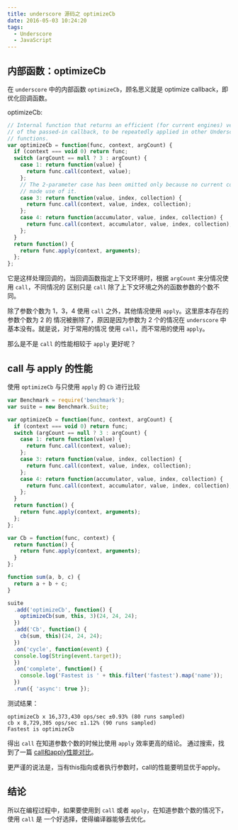 ```yaml
---
title: underscore 源码之 optimizeCb
date: 2016-05-03 10:24:20
tags:
  - Underscore
  - JavaScript
---
```


## 内部函数：optimizeCb
在 `underscore` 中的内部函数 `optimizeCb`，顾名思义就是 optimize callback，即优化回调函数。

optimizeCb:
```js
// Internal function that returns an efficient (for current engines) version
// of the passed-in callback, to be repeatedly applied in other Underscore
// functions.
var optimizeCb = function(func, context, argCount) {
  if (context === void 0) return func;
  switch (argCount == null ? 3 : argCount) {
    case 1: return function(value) {
      return func.call(context, value);
    };
    // The 2-parameter case has been omitted only because no current consumers
    // made use of it.
    case 3: return function(value, index, collection) {
      return func.call(context, value, index, collection);
    };
    case 4: return function(accumulator, value, index, collection) {
      return func.call(context, accumulator, value, index, collection);
    };
  }
  return function() {
    return func.apply(context, arguments);
  };
};
```

它是这样处理回调的，当回调函数指定上下文环境时，根据 `argCount` 来分情况使用 `call`，不同情况的
区别只是 `call` 除了上下文环境之外的函数参数的个数不同。

除了参数个数为 1，3，4 使用 `call` 之外，其他情况使用 `apply`。这里原本存在的参数个数为 2 的
情况被删除了，原因是因为参数为 2 个的情况在 `underscore` 中基本没有。就是说，对于常用的情况
使用 `call`，而不常用的使用 `apply`。

那么是不是 `call` 的性能相较于 `apply` 更好呢？

## call 与 apply 的性能
使用 `optimizeCb` 与只使用 `apply` 的 `Cb` 进行比较

```js
var Benchmark = require('benchmark');
var suite = new Benchmark.Suite;

var optimizeCb = function(func, context, argCount) {
  if (context === void 0) return func;
  switch (argCount == null ? 3 : argCount) {
    case 1: return function(value) {
      return func.call(context, value);
    };
    case 3: return function(value, index, collection) {
      return func.call(context, value, index, collection);
    };
    case 4: return function(accumulator, value, index, collection) {
      return func.call(context, accumulator, value, index, collection);
    };
  }
  return function() {
    return func.apply(context, arguments);
  };
};

var Cb = function(func, context) {
  return function() {
    return func.apply(context, arguments);
  }
};

function sum(a, b, c) {
  return a + b + c;
}

suite
  .add('optimizeCb', function() {
    optimizeCb(sum, this, 3)(24, 24, 24);
  })
  .add('Cb', function() {
    cb(sum, this)(24, 24, 24);
  })
  .on('cycle', function(event) {
  console.log(String(event.target));
  })
  .on('complete', function() {
    console.log('Fastest is ' + this.filter('fastest').map('name'));
  })
  .run({ 'async': true });
```

测试结果：
```
optimizeCb x 16,373,430 ops/sec ±0.93% (80 runs sampled)
cb x 8,729,305 ops/sec ±1.12% (90 runs sampled)
Fastest is optimizeCb
```

得出 `call` 在知道参数个数的时候比使用 `apply` 效率更高的结论。
通过搜索，找到了一篇 [call和apply性能对比](http://blog.csdn.net/zhengyinhui100/article/details/7837127)。

更严谨的说法是，当有this指向或者执行参数时，call的性能要明显优于apply。

## 结论
所以在编程过程中，如果要使用到 `call` 或者 `apply`，在知道参数个数的情况下，使用 `call` 是
一个好选择，使得编译器能够去优化。
